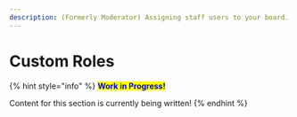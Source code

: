 ```yaml
---
description: (Formerly Moderator) Assigning staff users to your board.
---
```


# Custom Roles

{% hint style="info" %}
<mark style="color:blue;">**Work in Progress!**</mark>

Content for this section is currently being written!
{% endhint %}
